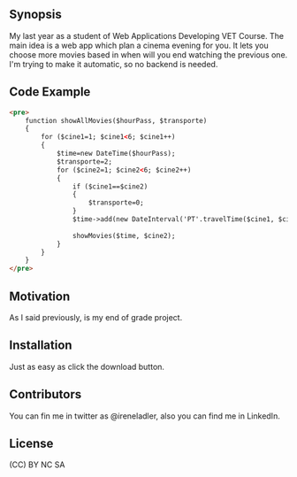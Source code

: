 ## Synopsis

My last year as a student of Web Applications Developing VET Course. 
The main idea is a web app which plan a cinema evening for you. It lets you choose more movies based in when will you end watching the previous one.
I'm trying to make it automatic, so no backend is needed.

## Code Example

```html
<pre>
    function showAllMovies($hourPass, $transporte)
    {
    	for ($cine1=1; $cine1<6; $cine1++)
    	{
    		$time=new DateTime($hourPass);
    		$transporte=2;
    		for ($cine2=1; $cine2<6; $cine2++)
    		{
    			if ($cine1==$cine2)
    			{
    				$transporte=0;
    			}
    			$time->add(new DateInterval('PT'.travelTime($cine1, $cine2, $transporte).'M'));
    			
    			showMovies($time, $cine2);
    		}
    	}
    }
</pre>
```

## Motivation

As I said previously, is my end of grade project.

## Installation

Just as easy as click the download button.

## Contributors

You can fin me in twitter as @ireneladler, also you can find me in LinkedIn.

## License

(CC) BY NC SA
